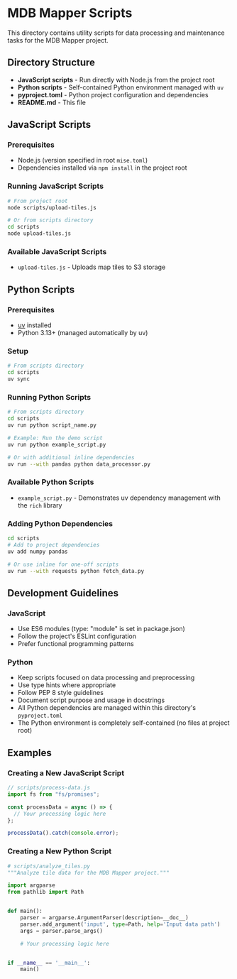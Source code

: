 # MDB Mapper Scripts

This directory contains utility scripts for data processing and maintenance
tasks for the MDB Mapper project.

## Directory Structure

- **JavaScript scripts** - Run directly with Node.js from the project root
- **Python scripts** - Self-contained Python environment managed with `uv`
- **pyproject.toml** - Python project configuration and dependencies
- **README.md** - This file

## JavaScript Scripts

### Prerequisites

- Node.js (version specified in root `mise.toml`)
- Dependencies installed via `npm install` in the project root

### Running JavaScript Scripts

```bash
# From project root
node scripts/upload-tiles.js

# Or from scripts directory
cd scripts
node upload-tiles.js
```

### Available JavaScript Scripts

- `upload-tiles.js` - Uploads map tiles to S3 storage

## Python Scripts

### Prerequisites

- [uv](https://github.com/astral-sh/uv) installed
- Python 3.13+ (managed automatically by uv)

### Setup

```bash
# From scripts directory
cd scripts
uv sync
```

### Running Python Scripts

```bash
# From scripts directory
cd scripts
uv run python script_name.py

# Example: Run the demo script
uv run python example_script.py

# Or with additional inline dependencies
uv run --with pandas python data_processor.py
```

### Available Python Scripts

- `example_script.py` - Demonstrates uv dependency management with the `rich`
  library

### Adding Python Dependencies

```bash
cd scripts
# Add to project dependencies
uv add numpy pandas

# Or use inline for one-off scripts
uv run --with requests python fetch_data.py
```

## Development Guidelines

### JavaScript

- Use ES6 modules (type: "module" is set in package.json)
- Follow the project's ESLint configuration
- Prefer functional programming patterns

### Python

- Keep scripts focused on data processing and preprocessing
- Use type hints where appropriate
- Follow PEP 8 style guidelines
- Document script purpose and usage in docstrings
- All Python dependencies are managed within this directory's `pyproject.toml`
- The Python environment is completely self-contained (no files at project root)

## Examples

### Creating a New JavaScript Script

```javascript
// scripts/process-data.js
import fs from "fs/promises";

const processData = async () => {
  // Your processing logic here
};

processData().catch(console.error);
```

### Creating a New Python Script

```python
# scripts/analyze_tiles.py
"""Analyze tile data for the MDB Mapper project."""

import argparse
from pathlib import Path


def main():
    parser = argparse.ArgumentParser(description=__doc__)
    parser.add_argument('input', type=Path, help='Input data path')
    args = parser.parse_args()

    # Your processing logic here


if __name__ == '__main__':
    main()
```
